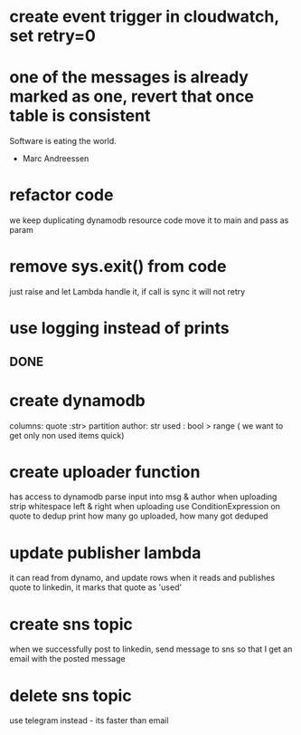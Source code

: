 # create event trigger in cloudwatch, set retry=0

# one of the messages is already marked as one, revert that once table is consistent
Software is eating the world.
- Marc Andreessen

# refactor code 
we keep duplicating dynamodb resource code
move it to main and pass as param

# remove sys.exit()  from code
just raise and let Lambda handle it, if call is sync it will not retry

# use logging instead of prints

## DONE

# create dynamodb
columns: 
quote :str> partition
author: str 
used : bool > range ( we want to get only non used items quick)

# create uploader function
has access to dynamodb
parse input into msg & author
when uploading strip whitespace left & right
when uploading use ConditionExpression on quote to dedup
print how many go uploaded, how many got deduped

# update publisher lambda
it can read from dynamo, and update rows
when it reads and publishes quote to linkedin, it marks that quote as 'used'

# create sns topic
when we successfully post to linkedin, send message to sns so that I get an email with the posted message

# delete sns topic
use telegram instead - its faster than email
